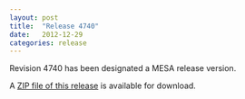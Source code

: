```yaml
---
layout: post
title:  "Release 4740"
date:   2012-12-29
categories: release
---
```


Revision 4740 has been designated a MESA release version.


A [ZIP file of this release][zip] is available for download.

[zip]:http://sourceforge.net/projects/mesa/files/releases/mesa-r4740.zip/download
